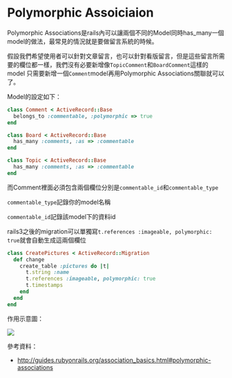 # Polymorphic Assoiciaion

Polymorphic Associations是rails內可以讓兩個不同的Model同時has_many一個model的做法，最常見的情況就是要做留言系統的時候。

假設我們希望使用者可以針對文章留言，也可以針對看版留言，但是這些留言所需要的欄位都一樣，我們沒有必要新增像`TopicComment`和`BoardComment`這樣的model
只需要新增一個`Comment`model再用Polymorphic Associations關聯就可以了。

Model的設定如下：
```ruby
class Comment < ActiveRecord::Base
  belongs_to :commentable, :polymorphic => true
end

class Board < ActiveRecord::Base
  has_many :comments, :as => :commentable
end

class Topic < ActiveRecord::Base
  has_many :comments, :as => :commentable
end
```



而Comment裡面必須包含兩個欄位分別是`commentable_id`和`commentable_type`

`commentable_type`記錄你的model名稱

`commentable_id`記錄該model下的資料id

rails3之後的migration可以單獨寫`t.references :imageable, polymorphic: true`就會自動生成這兩個欄位

```ruby
class CreatePictures < ActiveRecord::Migration
  def change
    create_table :pictures do |t|
      t.string :name
      t.references :imageable, polymorphic: true
      t.timestamps
    end
  end
end
```

作用示意圖：

![](http://guides.rubyonrails.org/images/polymorphic.png)

參考資料：
* http://guides.rubyonrails.org/association_basics.html#polymorphic-associations
